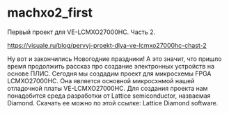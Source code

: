 # machxo2_first
Первый проект для VE-LCMXO27000HC. Часть 2.

https://visuale.ru/blog/pervyj-proekt-dlya-ve-lcmxo27000hc-chast-2

Ну вот и закончились Новогодние праздники! А это значит, что пришло время продолжить рассказ про создание электронных устройств на основе ПЛИС. Сегодня мы создадим проект для микросхемы FPGA LCMXO27000HC. Она является основной микросхнмой нашей отладочной платы VE-LCMXO27000HC. Для создания проекта нам понадобится  среда разработки от Lattice semiconductor, назваемая Diamond. Скачать ее можно по этой ссылке: Lattice Diamond software.
